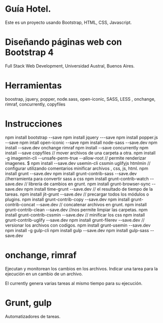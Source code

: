 # Guía Hotel.

Este es un proyecto usando Bootstrap, HTML, CSS, Javascript.

# Diseñando páginas web con Bootstrap 4

Full Stack Web Development, Universidad Austral, Buenos Aires.

# Herramientas
boostrap, jquery, popper, node.sass, open-iconic, SASS, LESS , onchange, rimraf, concurrently, copyfiles

# Instrucciones
npm install bootstrap --save
npm install jquery ---save
npm install popper.js --save
npm intall open-iconic --save
npm install node-sass --save.dev
npm install --save.dev onchange rimraf
npm install --save concurrently
npm install --save copyfiles 
// mover archivos de una carpeta a otra.
npm install -g imagemin-cli --unsafe-perm-true --allow-root 
// permite renderizar imagenes.
$ npm install --save.dev usemin-cli cssmin uglifyjs htmlmin 
// configurar utilizando comentarios minificar archivos , css, js, html.
npm install grunt --save.dev
npm install grunt-contrib-sass --save.dev
//herramienta para convertir sass a css
npm install grunt-contrib-watch --save.dev
// libreria de cambios en grunt.
npm install grunt-browser-sync --save.dev
npm install time-grunt --save.dev
// el resultado de tiempo de la tareas.
npm install jit-grunt --save.dev
// precargar todos los módulos o plugins.
npm install grunt-contrib-copy --save.dev
npm install grunt-contrib-concat --save.dev
// concatenar archivos en grunt.
npm install grunt-contrib-clean --save.dev
//nos permite limpiar las carpetas.
npm install grunt-contrib-cssmin --save.dev
// minificar los css
npm install grunt-contrib-uglify --save.dev
npm install grunt-filerev --save.dev
// versionar los archivos con codigos.
 npm install grunt-usemin --save.dev
 npm install -g gulp-cli
 npm install gulp --save.dev
npm install gulp-sass --save.dev

#  onchange, rimraf

Ejecutan y monitorean los cambios en los archivos. Indicar una tarea para la ejecución en un cambio de un archivo.

El currently genera varias tareas al mismo tiempo para su ejecución.

#  Grunt, gulp

Automatizadores de tareas.